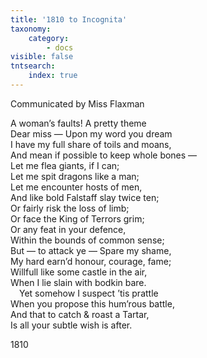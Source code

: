 ```yaml
---
title: '1810 to Incognita'
taxonomy:
    category:
        - docs
visible: false
tntsearch:
    index: true
---
```


<div class="author">Communicated by Miss Flaxman</div>

A woman’s faults! A pretty theme  
Dear miss — Upon my word you dream  
I have my full share of toils and moans,  
And mean if possible to keep whole bones —  
Let me flea giants, if I can;  
Let me spit dragons like a man;  
Let me encounter hosts of men,  
And like bold Falstaff slay twice ten;  
Or fairly risk the loss of limb;  
Or face the King of Terrors grim;  
Or any feat in your defence,  
Within the bounds of common sense;  
But — to attack ye — Spare my shame,  
My hard earn’d honour, courage, fame;  
<span data-tippy="Rais’d" class="green">Willfull</span> like some castle in the air,  
When I lie slain with bodkin bare.  
&emsp;Yet somehow I suspect ’tis prattle  
When you propose this hum’rous battle,  
And that to catch & roast a Tartar,  
Is all your subtle wish is after.  
  
1810